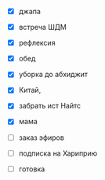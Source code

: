 - [x] джапа
- [x] встреча ШДМ 
- [x] рефлексия
- [x] обед
- [x] уборка до абхиджит
- [x] Китай, 
- [x] забрать ист Найтс
- [x] мама
- [ ] заказ эфиров
- [ ] подписка на Хариприю
- [ ] готовка


